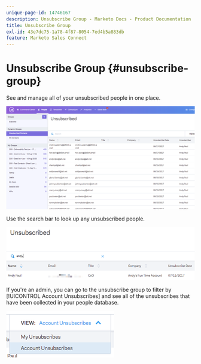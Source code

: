```yaml
---
unique-page-id: 14746167
description: Unsubscribe Group - Marketo Docs - Product Documentation
title: Unsubscribe Group
exl-id: 43e7dc75-1a78-4f87-8054-7ed4b5a883db
feature: Marketo Sales Connect
---
```

# Unsubscribe Group {#unsubscribe-group}

See and manage all of your unsubscribed people in one place.

![](assets/1_c3.png)

Use the search bar to look up any unsubscribed people.

![](assets/2_c3.png)

If you're an admin, you can go to the unsubscribe group to filter by [!UICONTROL Account Unsubscribes] and see all of the unsubscribes that have been collected in your people database.

![](assets/3_c3.png)
